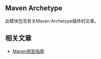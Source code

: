 ## Maven Archetype

此模块包含有关Maven Archetype插件的文章。

## 相关文章

+ [Maven原型指南](http://tu-yucheng.github.io/maven/2023/05/24/maven-archetype.html)